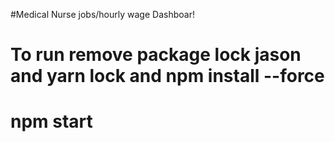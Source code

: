 #Medical Nurse jobs/hourly wage Dashboar!

# To run remove package lock jason and yarn lock and npm install --force

# npm start
